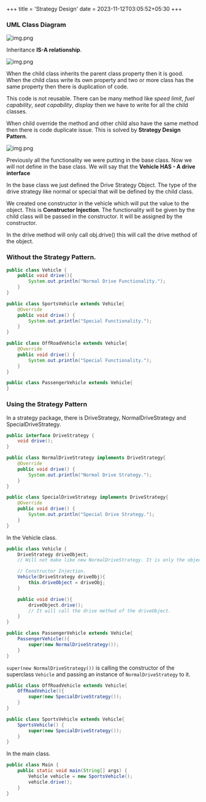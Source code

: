 +++
title = 'Strategy Design'
date = 2023-11-12T03:05:52+05:30
+++



### UML Class Diagram

![img.png](/images/img3.png)

Inheritance **IS-A relationship**.

![img.png](/images/img4.png)

When the child class inherits the parent class property then it is good. When the child class write its own property and two or more class has the same property then there is duplication of code.

This code is not reusable. There can be many method like *speed limit*, *fuel capability*, *seat capability*, *display* then we have to write for all the child classes.

When child override the method and other child also have the same method then there is code duplicate issue. This is solved by **Strategy Design Pattern**.

![img.png](/images/img5.png)

Previously all the functionality we were putting in the base class. Now we will not define in the base class. We will say that the **Vehicle HAS - A drive interface** 

In the base class we just defined the Drive Strategy Object. The type of the drive strategy like normal or special that will be defined by the child class.

We created one constructor in the vehicle which will put the value to the object. This is **Constructor Injection**.
The functionality will be given by the child class will be passed in the constructor. It will be assigned by the constructor.

In the drive method will only call obj.drive() this will call the drive method of the object.

### Without the Strategy Pattern.
```java
public class Vehicle {
    public void drive(){
        System.out.println("Normal Drive Functionality.");
    }
}
```
```java
public class SportsVehicle extends Vehicle{
    @Override
    public void drive() {
        System.out.println("Special Functionality.");
    }
}
```
```java
public class OffRoadVehicle extends Vehicle{
    @Override
    public void drive() {
        System.out.println("Special Functionality.");
    }
}
```
```java
public class PassengerVehicle extends Vehicle{
}
```
### Using the Strategy Pattern
In a strategy package, there is DriveStrategy, NormalDriveStrategy and SpecialDriveStrategy.
```java
public interface DriveStrategy {
    void drive();
}
```
```java
public class NormalDriveStrategy implements DriveStrategy{
    @Override
    public void drive() {
        System.out.println("Normal Drive Strategy.");
    }
}
```
```java
public class SpecialDriveStrategy implements DriveStrategy{
    @Override
    public void drive() {
        System.out.println("Special Drive Strategy.");
    }
}
```

In the Vehicle class.
```java
public class Vehicle {
    DriveStrategy driveObject;
    // Will not make like new NormalDriveStrategy. It is only the object of DriveStrategy.

    // Constructor Injection.
    Vehicle(DriveStrategy driveObj){
        this.driveObject = driveObj;
    }

    public void drive(){
        driveObject.drive();
        // It will call the drive method of the driveObject.
    }
}

```
```java
public class PassengerVehicle extends Vehicle{
    PassengerVehicle(){
        super(new NormalDriveStrategy());
    }
}
```
`super(new NormalDriveStrategy())` is calling the constructor of the superclass `Vehicle` and passing an instance of `NormalDriveStrategy` to it.
```java
public class OffRoadVehicle extends Vehicle{
    OffRoadVehicle(){
        super(new SpecialDriveStrategy());
    }
}
```
```java
public class SportsVehicle extends Vehicle{
    SportsVehicle() {
        super(new SpecialDriveStrategy());
    }
}
```
In the main class.
```java
public class Main {
    public static void main(String[] args) {
        Vehicle vehicle = new SportsVehicle();
        vehicle.drive();
    }
}
```